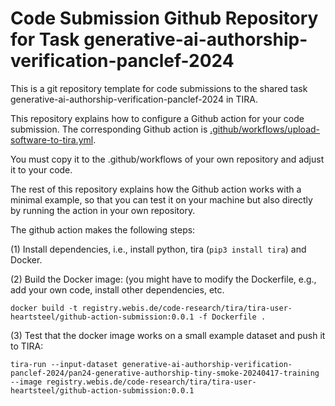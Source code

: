 # Code Submission Github Repository for Task generative-ai-authorship-verification-panclef-2024

This is a git repository template for code submissions to the shared task generative-ai-authorship-verification-panclef-2024 in TIRA.

This repository explains how to configure a Github action for your code submission.
The corresponding Github action is [.github/workflows/upload-software-to-tira.yml](.github/workflows/upload-software-to-tira.yml).

You must copy it to the .github/workflows of your own repository and adjust it to your code.

The rest of this repository explains how the Github action works with a minimal example, so that you can test it on your machine but also directly by running the action in your own repository.

The github action makes the following steps:

(1) Install dependencies, i.e., install python, tira (`pip3 install tira`) and Docker.

(2) Build the Docker image: (you might have to modify the Dockerfile, e.g., add your own code, install other dependencies, etc.

```
docker build -t registry.webis.de/code-research/tira/tira-user-heartsteel/github-action-submission:0.0.1 -f Dockerfile .
```

(3) Test that the docker image works on a small example dataset and push it to TIRA:

```
tira-run --input-dataset generative-ai-authorship-verification-panclef-2024/pan24-generative-authorship-tiny-smoke-20240417-training --image registry.webis.de/code-research/tira/tira-user-heartsteel/github-action-submission:0.0.1
```

